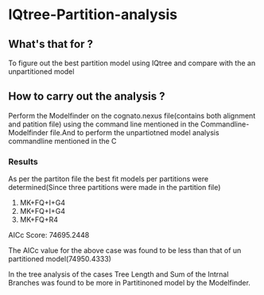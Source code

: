 # IQtree-Partition-analysis
## What's that for ?
 To figure out the best partition model using IQtree and compare with the an unpartitioned model
## How to carry out the analysis ?
  Perform the Modelfinder on the cognato.nexus file(contains both alignment and patition file) using the command line mentioned in the Commandline-Modelfinder file.And to perform   the unpartiotned model analysis commandline mentioned in the C
  ### Results 
   As per the partiton file the best fit models per partitions were determined(Since three partitions were made in the partition file)
   1. MK+FQ+I+G4
   2. MK+FQ+I+G4
   3. MK+FQ+R4
   
   AICc Score: 74695.2448 
   
   The AICc value for the above case was found to be less than that of un partitioned model(74950.4333) 
   
   In the tree analysis of the cases Tree Length and Sum of the Intrnal Branches was found to be more in Partitinoned model by the Modelfinder.
  

  

